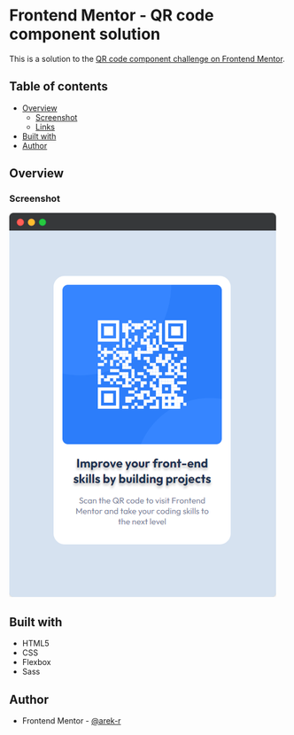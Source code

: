 # Frontend Mentor - QR code component solution

This is a solution to the [QR code component challenge on Frontend Mentor](https://www.frontendmentor.io/challenges/qr-code-component-iux_sIO_H).

## Table of contents

- [Overview](#overview)
  - [Screenshot](#screenshot)
  - [Links](#links)
- [Built with](#built-with)
- [Author](#author)

## Overview

### Screenshot

![](./images/qr-code-component.png)

## Built with

- HTML5
- CSS
- Flexbox
- Sass

## Author

- Frontend Mentor - [@arek-r](https://www.frontendmentor.io/profile/arek-r)
